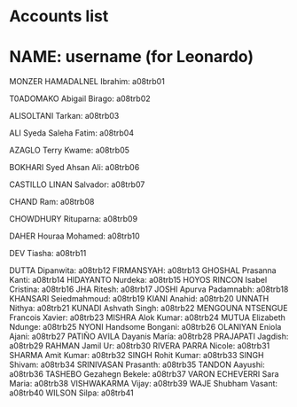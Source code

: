# Accounts list
# NAME: username (for Leonardo)

MONZER HAMADALNEL Ibrahim:  a08trb01

T0ADOMAKO Abigail Birago:  a08trb02

ALISOLTANI Tarkan:  a08trb03

ALI Syeda Saleha Fatim:  a08trb04

AZAGLO Terry Kwame:  a08trb05

BOKHARI Syed Ahsan Ali:  a08trb06

CASTILLO LINAN Salvador:  a08trb07

CHAND Ram:  a08trb08

CHOWDHURY Rituparna:  a08trb09

DAHER Houraa Mohamed:  a08trb10

DEV Tiasha:  a08trb11

DUTTA Dipanwita:  a08trb12
FIRMANSYAH:  a08trb13
GHOSHAL Prasanna Kanti:  a08trb14
HIDAYANTO Nurdeka:  a08trb15
HOYOS RINCON Isabel Cristina:  a08trb16
JHA Ritesh:  a08trb17
JOSHI Apurva Padamnabh:  a08trb18
KHANSARI Seiedmahmoud:  a08trb19
KIANI Anahid:  a08trb20
UNNATH Nithya:  a08trb21
KUNADI Ashvath Singh:  a08trb22
MENGOUNA NTSENGUE Francois Xavier:  a08trb23
MISHRA Alok Kumar:  a08trb24
MUTUA Elizabeth Ndunge:  a08trb25
NYONI Handsome Bongani:  a08trb26
OLANIYAN Eniola Ajani:  a08trb27
PATIÑO AVILA Dayanis María:  a08trb28
PRAJAPATI Jagdish:  a08trb29
RAHMAN Jamil Ur:  a08trb30
RIVERA PARRA Nicole:  a08trb31
SHARMA Amit Kumar:  a08trb32
SINGH Rohit Kumar:  a08trb33
SINGH Shivam:  a08trb34
SRINIVASAN Prasanth:  a08trb35
TANDON Aayushi:  a08trb36
TASHEBO Gezahegn Bekele:  a08trb37
VARON ECHEVERRI Sara Maria:  a08trb38
VISHWAKARMA Vijay:  a08trb39
WAJE Shubham Vasant:  a08trb40
WILSON Silpa:  a08trb41


